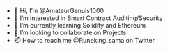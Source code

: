 - 👋 Hi, I’m @AmateurGenuis1000
- 👀 I’m interested in Smart Contract Auditing/Security
- 🌱 I’m currently learning Solidity and Ethereum
- 💞️ I’m looking to collaborate on Projects
- 📫 How to reach me @Runeking_sama on Twitter

<!---
AmateurGenuis1000/AmateurGenuis1000 is a ✨ special ✨ repository because its `README.md` (this file) appears on your GitHub profile.
You can click the Preview link to take a look at your changes.
--->
